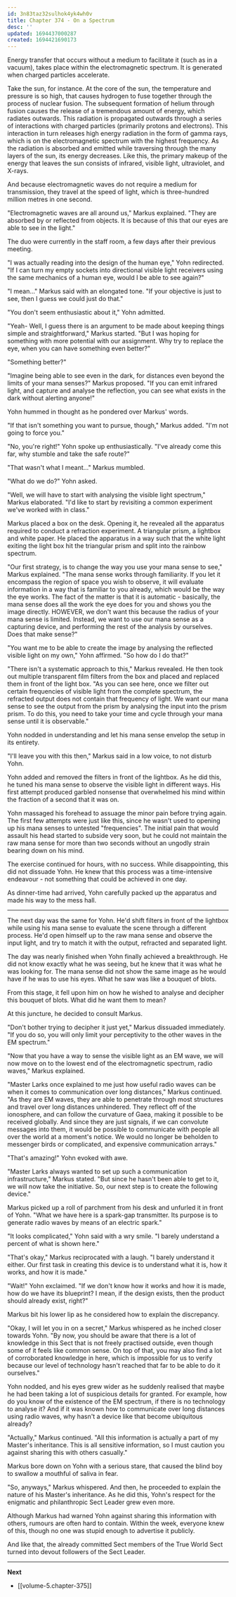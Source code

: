 ```yaml
---
id: 3n83taz32sulhok4yk4wh0v
title: Chapter 374 - On a Spectrum
desc: ''
updated: 1694437000287
created: 1694421690173
---
```


Energy transfer that occurs without a medium to facilitate it (such as in a vacuum), takes place within the electromagnetic spectrum. It is generated when charged particles accelerate.

Take the sun, for instance. At the core of the sun, the temperature and pressure is so high, that causes hydrogen to fuse together through the process of nuclear fusion. The subsequent formation of helium through fusion causes the release of a tremendous amount of energy, which radiates outwards. This radiation is propagated outwards through a series of interactions with charged particles (primarily protons and electrons). This interaction in turn releases high energy radiation in the form of gamma rays, which is on the electromagnetic spectrum with the highest frequency. As the radiation is absorbed and emitted while traversing through the many layers of the sun, its energy decreases. Like this, the primary makeup of the energy that leaves the sun consists of infrared, visible light, ultraviolet, and X-rays.

And because electromagnetic waves do not require a medium for transmission, they travel at the speed of light, which is three-hundred million metres in one second.

"Electromagnetic waves are all around us," Markus explained. "They are absorbed by or reflected from objects. It is because of this that our eyes are able to see in the light."

The duo were currently in the staff room, a few days after their previous meeting.

"I was actually reading into the design of the human eye," Yohn redirected. "If I can turn my empty sockets into directional visible light receivers using the same mechanics of a human eye, would I be able to see again?"

"I mean..." Markus said with an elongated tone. "If your objective is just to see, then I guess we could just do that."

"You don't seem enthusiastic about it," Yohn admitted.

"Yeah- Well, I guess there is an argument to be made about keeping things simple and straightforward," Markus started. "But I was hoping for something with more potential with our assignment. Why try to replace the eye, when you can have something even better?"

"Something better?"

"Imagine being able to see even in the dark, for distances even beyond the limits of your mana senses?" Markus proposed. "If you can emit infrared light, and capture and analyse the reflection, you can see what exists in the dark without alerting anyone!"

Yohn hummed in thought as he pondered over Markus' words.

"If that isn't something you want to pursue, though," Markus added. "I'm not going to force you."

"No, you're right!" Yohn spoke up enthusiastically. "I've already come this far, why stumble and take the safe route?"

"That wasn't what I meant..." Markus mumbled.

"What do we do?" Yohn asked.

"Well, we will have to start with analysing the visible light spectrum," Markus elaborated. "I'd like to start by revisiting a common experiment we've worked with in class."

Markus placed a box on the desk. Opening it, he revealed all the apparatus required to conduct a refraction experiment. A triangular prism, a lightbox and white paper. He placed the apparatus in a way such that the white light exiting the light box hit the triangular prism and split into the rainbow spectrum.

"Our first strategy, is to change the way you use your mana sense to see," Markus explained. "The mana sense works through familiarity. If you let it encompass the region of space you wish to observe, it will evaluate information in a way that is familiar to you already, which would be the way the eye works. The fact of the matter is that it is automatic - basically, the mana sense does all the work the eye does for you and shows you the image directly. HOWEVER, we don't want this because the radius of your mana sense is limited. Instead, we want to use our mana sense as a capturing device, and performing the rest of the analysis by ourselves. Does that make sense?"

"You want me to be able to create the image by analysing the reflected visible light on my own," Yohn affirmed. "So how do I do that?"

"There isn't a systematic approach to this," Markus revealed. He then took out multiple transparent film filters from the box and placed and replaced them in front of the light box. "As you can see here, once we filter out certain frequencies of visible light from the complete spectrum, the refracted output does not contain that frequency of light. We want our mana sense to see the output from the prism by analysing the input into the prism prism. To do this, you need to take your time and cycle through your mana sense until it is observable."

Yohn nodded in understanding and let his mana sense envelop the setup in its entirety.

"I'll leave you with this then," Markus said in a low voice, to not disturb Yohn.

Yohn added and removed the filters in front of the lightbox. As he did this, he tuned his mana sense to observe the visible light in different ways. His first attempt produced garbled nonsense that overwhelmed his mind within the fraction of a second that it was on.

Yohn massaged his forehead to assuage the minor pain before trying again. The first few attempts were just like this, since he wasn't used to opening up his mana senses to untested "frequencies". The initial pain that would assault his head started to subside very soon, but he could not maintain the raw mana sense for more than two seconds without an ungodly strain bearing down on his mind.

The exercise continued for hours, with no success. While disappointing, this did not dissuade Yohn. He knew that this process was a time-intensive endeavour - not something that could be achieved in one day.

As dinner-time had arrived, Yohn carefully packed up the apparatus and made his way to the mess hall.

____

The next day was the same for Yohn. He'd shift filters in front of the lightbox while using his mana sense to evaluate the scene through a different process. He'd open himself up to the raw mana sense and observe the input light, and try to match it with the output, refracted and separated light.

The day was nearly finished when Yohn finally achieved a breakthrough. He did not know exactly what he was seeing, but he knew that it was what he was looking for. The mana sense did not show the same image as he would have if he was to use his eyes. What he saw was like a bouquet of blots.

From this stage, it fell upon him on how he wished to analyse and decipher this bouquet of blots. What did he want them to mean?

At this juncture, he decided to consult Markus.

"Don't bother trying to decipher it just yet," Markus dissuaded immediately. "If you do so, you will only limit your perceptivity to the other waves in the EM spectrum."

"Now that you have a way to sense the visible light as an EM wave, we will now move on to the lowest end of the electromagnetic spectrum, radio waves," Markus explained.

"Master Larks once explained to me just how useful radio waves can be when it comes to communication over long distances," Markus continued. "As they are EM waves, they are able to penetrate through most structures and travel over long distances unhindered. They reflect off of the ionosphere, and can follow the curvature of Gaea, making it possible to be received globally. And since they are just signals, if we can convolute messages into them, it would be possible to communicate with people all over the world at a moment's notice. We would no longer be beholden to messenger birds or complicated, and expensive communication arrays."

"That's amazing!" Yohn evoked with awe.

"Master Larks always wanted to set up such a communication infrastructure," Markus stated. "But since he hasn't been able to get to it, we will now take the initiative. So, our next step is to create the following device."

Markus picked up a roll of parchment from his desk and unfurled it in front of Yohn. "What we have here is a spark-gap transmitter. Its purpose is to generate radio waves by means of an electric spark."

"It looks complicated," Yohn said with a wry smile. "I barely understand a percent of what is shown here."

"That's okay," Markus reciprocated with a laugh. "I barely understand it either. Our first task in creating this device is to understand what it is, how it works, and how it is made."

"Wait!" Yohn exclaimed. "If we don't know how it works and how it is made, how do we have its blueprint? I mean, if the design exists, then the product should already exist, right?"

Markus bit his lower lip as he considered how to explain the discrepancy.

"Okay, I will let you in on a secret," Markus whispered as he inched closer towards Yohn. "By now, you should be aware that there is a lot of knowledge in this Sect that is not freely practised outside, even though some of it feels like common sense. On top of that, you may also find a lot of corroborated knowledge in here, which is impossible for us to verify because our level of technology hasn't reached that far to be able to do it ourselves."

Yohn nodded, and his eyes grew wider as he suddenly realised that maybe he had been taking a lot of suspicious details for granted. For example, how do you know of the existence of the EM spectrum, if there is no technology to analyse it? And if it was known how to communicate over long distances using radio waves, why hasn't a device like that become ubiquitous already?

"Actually," Markus continued. "All this information is actually a part of my Master's inheritance. This is all sensitive information, so I must caution you against sharing this with others casually."

Markus bore down on Yohn with a serious stare, that caused the blind boy to swallow a mouthful of saliva in fear.

"So, anyways," Markus whispered. And then, he proceeded to explain the nature of his Master's inheritance. As he did this, Yohn's respect for the enigmatic and philanthropic Sect Leader grew even more.

Although Markus had warned Yohn against sharing this information with others, rumours are often hard to contain. Within the week, everyone knew of this, though no one was stupid enough to advertise it publicly.

And like that, the already committed Sect members of the True World Sect turned into devout followers of the Sect Leader. 

____

**Next**
* [[volume-5.chapter-375]]
